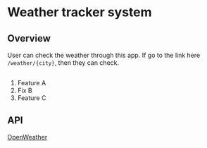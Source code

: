 # Weather tracker system

## Overview
User can check the weather through this app. If go to the link here `/weather/{city}`, then they can check.

## 
1. Feature A
2. Fix B
3. Feature C

## API
[OpenWeather](https://openweathermap.org/)
